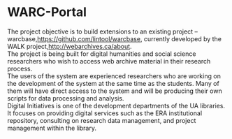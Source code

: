 # WARC-Portal  

The project objective is to build extensions to an existing project – warcbase,https://github.com/lintool/warcbase, currently developed by the WALK project,http://webarchives.ca/about.  
The project is being built for digital humanities and social science researchers who wish to access web archive material in their research process.  
The users of the system are experienced researchers who are working on the development of the system at the same time as the students. Many of them will have direct access to the system and will be producing their own scripts for data processing and analysis.  
Digital Initiatives is one of the development departments of the UA libraries. It focuses on providing digital services such as the ERA institutional repository, consulting on research data management, and project management within the library.
